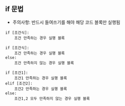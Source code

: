 ## if 문법 
- 주의사항: 반드시 들여쓰기를 해야 해당 코드 블록만 실행됨 
```
if [조건식]:
    조건 만족하는 경우 실행 블록

if [조건식]: 
    조건 만족하는 경우 실행 블록
else:
    조건 만족하지 않는 경우 실행 블록

if [조건1]: 
    조건1 만족하는 경우 실행 블록
elif [조건2]:
    조건2 만족하는 경우 실행 블록
else:
    조건1,2 모두 만족하지 않는 경우 실행 블록
```
